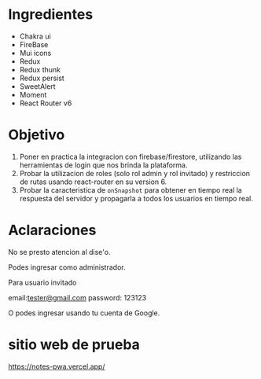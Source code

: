 # Ingredientes

* Chakra ui
* FireBase
* Mui icons
* Redux
* Redux thunk
* Redux persist
* SweetAlert
* Moment
* React Router v6

# Objetivo

1. Poner en practica la integracion con firebase/firestore, utilizando las herramientas de login que nos brinda la 
plataforma.
2. Probar la utilizacion de roles (solo rol admin y rol invitado) y restriccion de rutas usando react-router en su version 6.
3. Probar la caracteristica de `onSnapshot` para obtener en tiempo real la respuesta del servidor y propagarla a todos los usuarios en tiempo real.

# Aclaraciones

No se presto atencion al dise'o.

Podes ingresar como administrador.

Para usuario invitado 

email:tester@gmail.com
password: 123123

O podes ingresar usando tu cuenta de Google.

# sitio web de prueba

https://notes-pwa.vercel.app/